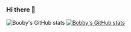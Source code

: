 ### Hi there 👋

<!--
**bobbe86/bobbe86** is a ✨ _special_ ✨ repository because its `README.md` (this file) appears on your GitHub profile.

Here are some ideas to get you started:

- 🔭 I’m currently working on ...
- 🌱 I’m currently learning ...
- 👯 I’m looking to collaborate on ...
- 🤔 I’m looking for help with ...
- 💬 Ask me about ...
- 📫 How to reach me: ...
- 😄 Pronouns: ...
- ⚡ Fun fact: ...
-->

![Booby's GitHub stats](https://github-readme-stats.vercel.app/api?username=bobbe86&show_icons=true&theme=transparent)
[![Bobby's GitHub stats](https://github-readme-stats.vercel.app/api?username=bobbe86)](https://github.com/anuraghazra/github-readme-stats)

